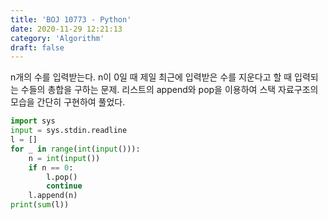 ```yaml
---
title: 'BOJ 10773 - Python'
date: 2020-11-29 12:21:13
category: 'Algorithm'
draft: false
---
```

n개의 수를 입력받는다. n이 0일 때 제일 최근에 입력받은 수를 지운다고 할 때 입력되는 수들의 총합을 구하는 문제. 리스트의 append와 pop을 이용하여 스택 자료구조의 모습을 간단히 구현하여 풀었다.
```python
import sys
input = sys.stdin.readline
l = []
for _ in range(int(input())):
    n = int(input())
    if n == 0:
        l.pop()
        continue
    l.append(n)
print(sum(l))

```